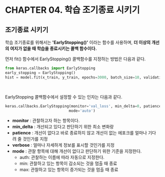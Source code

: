 # CHAPTER 04. 학습 조기종료 시키기

## 조기종료 시키기

학습 조기종료를 위해서는 **'EarlyStopping()'** 이라는 함수를 사용하며, **더 이상의 개선의 여지가 없을 때 학습을 종료시키는 콜백 함수이다.**

먼저 fit() 함수에서 EarlyStopping() 콜백함수를 지정하는 방법은 다음과 같다.

```python
from keras.callbacks import EarlyStopping
early_stopping = EarlyStopping()
hist = model.fit(x_train, y_train, epochs=3000, batch_size=10, validation_data=(x_val, y_val), callbacks=[early_stopping])
```

<br>

EarlyStopping 콜백함수에서 설정할 수 있는 인자는 다음과 같다.

```python
keras.callbacks.EarlyStopping(monitor='val_loss', min_delta=0, patience=0, verbose=0,
                             mode='auto')
```

* **monitor** : 관찰하고자 하는 항목이다.
* **min_delta** : 개선되고 있다고 판단하기 위한 최소 변화랑
* **patience** : 개선이 없다고 바로 종료하지 않고 개선이 없는 에포크를 얼마나 기다려 줄 것인가를 지정
* **verbose** : 얼마나 자세하게 정보를 표시할 것인가를 지정
* **mode** : 관찰 항목에 대해 개선이 없다고 판단하기 위한 기준을 지정한다.
  * auth: 관찰하는 이름에 따라 자동으로 지정한다.
  * min: 관찰하고 있는 항목이 감소되는 것을 멈출 때 종료
  * max: 관찰하고 있는 항목이 증가되는 것을 멈출 때 종료
